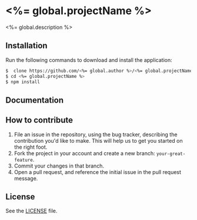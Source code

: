 # <%= global.projectName %>
<%= global.description %>

## Installation
Run the following commands to download and install the application:

```sh
$  clone https://github.com/<%= global.author %>/<%= global.projectName %> <%= global.projectName %>
$ cd <%= global.projectName %>
$ npm install
```

## Documentation




## How to contribute

1. File an issue in the repository, using the bug tracker, describing the
   contribution you'd like to make. This will help us to get you started on the
   right foot.
2. Fork the project in your account and create a new branch:
   `your-great-feature`.
3. Commit your changes in that branch.
4. Open a pull request, and reference the initial issue in the pull request
   message.

## License
See the [LICENSE](./LICENSE) file.
